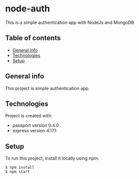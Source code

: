 # node-auth
This is a simple authentication app with NodeJs and MongoDB
## Table of contents
* [General info](#general-info)
* [Technologies](#technologies)
* [Setup](#setup)

## General info
This project is simple authentication app.
	
## Technologies
Project is created with:
* passport version 0.4.0
* express version 4.17.1
	
## Setup
To run this project, install it locally using npm:

```
$ npm install
$ npm start
```
